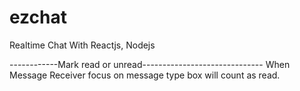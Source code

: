 # ezchat
Realtime Chat With Reactjs, Nodejs

------------Mark read or unread------------------------------
When Message Receiver focus on message type box will count as read.
